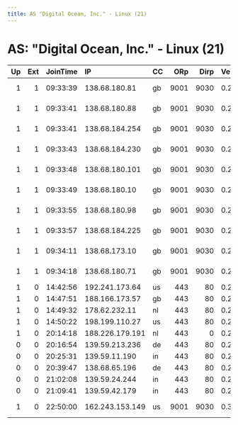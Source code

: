 ```yaml
---
title: AS "Digital Ocean, Inc." - Linux (21)
---
```


# AS: "Digital Ocean, Inc." - Linux (21)

|   Up |   Ext | JoinTime   | IP              | CC   |   ORp |   Dirp | Version   | Contact                      | Nickname           |   eFamMembers |
|-----:|------:|:-----------|:----------------|:-----|------:|-------:|:----------|:-----------------------------|:-------------------|--------------:|
|    1 |     1 | 09:33:39   | 138.68.180.81   | gb   |  9001 |   9030 | 0.2.5.14  | Person somebody@example.c    | DebianTorNodelon07 |             1 |
|    1 |     1 | 09:33:41   | 138.68.180.88   | gb   |  9001 |   9030 | 0.2.5.14  | Person somebody@example.c    | DebianTorNodelon08 |             1 |
|    1 |     1 | 09:33:41   | 138.68.184.254  | gb   |  9001 |   9030 | 0.2.5.14  | Person somebody@example.c    | DebianTorNodelon09 |             1 |
|    1 |     1 | 09:33:43   | 138.68.184.230  | gb   |  9001 |   9030 | 0.2.5.14  | Person somebody@example.c    | DebianTorNodelon04 |             1 |
|    1 |     1 | 09:33:48   | 138.68.180.101  | gb   |  9001 |   9030 | 0.2.5.14  | Person somebody@example.c    | DebianTorNodelon10 |             1 |
|    1 |     1 | 09:33:49   | 138.68.180.10   | gb   |  9001 |   9030 | 0.2.5.14  | Person somebody@example.c    | DebianTorNodelon05 |             1 |
|    1 |     1 | 09:33:55   | 138.68.180.98   | gb   |  9001 |   9030 | 0.2.5.14  | Person somebody@example.c    | DebianTorNodelon03 |             1 |
|    1 |     1 | 09:33:57   | 138.68.184.225  | gb   |  9001 |   9030 | 0.2.5.14  | Person somebody@example.c    | DebianTorNodelon01 |             1 |
|    1 |     1 | 09:34:11   | 138.68.173.10   | gb   |  9001 |   9030 | 0.2.5.14  | Person somebody@example.c    | DebianTorNodelon02 |             1 |
|    1 |     1 | 09:34:18   | 138.68.180.71   | gb   |  9001 |   9030 | 0.2.5.14  | Person somebody@example.c    | DebianTorNodelon06 |             1 |
|    1 |     0 | 14:42:56   | 192.241.173.64  | us   |   443 |     80 | 0.2.9.11  | &lt;root AT Servername&gt;   | tacotuesday        |             1 |
|    1 |     0 | 14:47:51   | 188.166.173.57  | gb   |   443 |     80 | 0.2.9.11  | &lt;root AT Servername&gt;   | thresher           |             1 |
|    1 |     0 | 14:49:32   | 178.62.232.11   | nl   |   443 |     80 | 0.2.9.11  | &lt;root AT Servername&gt;   | Beetlejuice        |             1 |
|    1 |     0 | 14:50:22   | 198.199.110.27  | us   |   443 |     80 | 0.2.9.11  | &lt;root AT Servername&gt;   | courtesyflush      |             1 |
|    1 |     0 | 20:14:18   | 188.226.179.191 | nl   |   443 |      0 | 0.2.9.12  | 7thquest@protonmail.com      | 7thQuest           |             1 |
|    0 |     0 | 20:16:54   | 139.59.213.236  | de   |   443 |     80 | 0.2.9.11  | &lt;root AT Servername&gt;   | elegantstew        |             1 |
|    0 |     0 | 20:25:31   | 139.59.11.190   | in   |   443 |     80 | 0.2.9.11  | &lt;root AT Servername&gt;   | slowauthority      |             1 |
|    0 |     0 | 20:39:47   | 138.68.65.196   | de   |   443 |     80 | 0.2.9.11  | &lt;root AT Servername&gt;   | smallattempt       |             1 |
|    0 |     0 | 21:02:08   | 139.59.24.244   | in   |   443 |     80 | 0.2.9.11  | &lt;root AT Servername&gt;   | crookedquiet       |             1 |
|    0 |     0 | 21:09:41   | 139.59.42.179   | in   |   443 |     80 | 0.2.9.11  | &lt;root AT Servername&gt;   | shallowlaugh       |             1 |
|    1 |     0 | 22:50:00   | 162.243.153.149 | us   |  9001 |   9030 | 0.3.1.7   | nnebel &lt;me@nathanielnebel | RespectTheFourth   |             1 |
